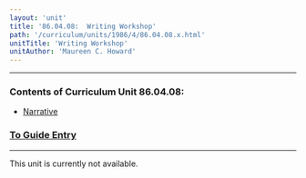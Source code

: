 ```yaml
---
layout: 'unit'
title: '86.04.08:  Writing Workshop'
path: '/curriculum/units/1986/4/86.04.08.x.html'
unitTitle: 'Writing Workshop'
unitAuthor: 'Maureen C. Howard'
---
```


<body>
<hr/>
 <h3>
  Contents of Curriculum Unit 86.04.08:
 </h3>
 <ul>
  <a href="#a">
   <li>
    Narrative
   </li>
  </a>
 </ul>
 <h3>
  <a href="../../../guides/1986/4/86.04.08.x.html">
   To Guide Entry
  </a>
 </h3>
<hr/>
 This unit is currently not available.

</body>
